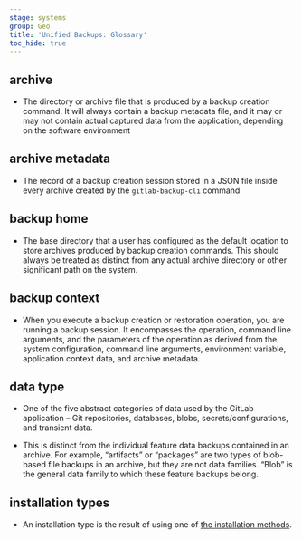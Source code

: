 ```yaml
---
stage: systems
group: Geo
title: 'Unified Backups: Glossary'
toc_hide: true
---
```


## archive

- The directory or archive file that is produced by a backup creation command. It will always contain a backup metadata file, and it may or may not contain actual captured data from the application, depending on the software environment

## archive metadata

- The record of a backup creation session stored in a JSON file inside every archive created by the `gitlab-backup-cli` command

## backup home

- The base directory that a user has configured as the default location to store archives produced by backup creation commands. This should always be treated as distinct from any actual archive directory or other significant path on the system.

## backup context

- When you execute a backup creation or restoration operation, you are running a backup session. It encompasses the operation, command line arguments, and the parameters of the operation as derived from the system configuration, command line arguments, environment variable, application context data, and archive metadata.

## data type

- One of the five abstract categories of data used by the GitLab application – Git repositories, databases, blobs, secrets/configurations, and transient data.

- This is distinct from the individual feature data backups contained in an archive. For example, “artifacts” or “packages” are two types of blob-based file backups in an archive, but they are not data families. “Blob” is the general data family to which these feature backups belong.

## installation types

- An installation type is the result of using one of [the installation methods](https://docs.gitlab.com/ee/install/install_methods.html).
